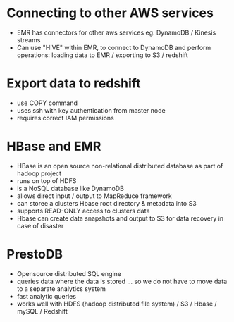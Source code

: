 # Connecting to other AWS services

- EMR has connectors for other aws services
  eg. DynamoDB / Kinesis streams
- Can use "HIVE" within EMR, to connect to DynamoDB 
  and perform operations: loading data to EMR / exporting to S3 / redshift


# Export data to redshift
- use COPY command 
- uses ssh with key authentication from master node
- requires correct IAM permissions


# HBase and EMR
-  HBase is an open source non-relational distributed database as part of hadoop project
- runs on top of HDFS
- is a NoSQL database like DynamoDB
- allows direct input / output to MapReduce framework
- can storee a clusters Hbase root directory & metadata into S3
- supports READ-ONLY access to clusters data
- Hbase can create data snapshots and output to S3 for data recovery in case of disaster

# PrestoDB
- Opensource distributed SQL engine
- queries data where the data is stored ...
  so we do not have to move data to a separate analytics system
- fast analytic queries
- works well with HDFS (hadoop distributed file system) / S3 / Hbase / mySQL / Redshift